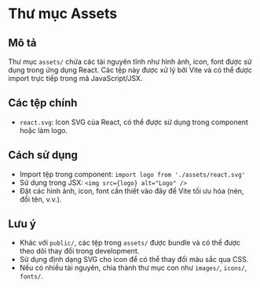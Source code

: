 # Thư mục Assets

## Mô tả

Thư mục `assets/` chứa các tài nguyên tĩnh như hình ảnh, icon, font được sử dụng trong ứng dụng React. Các tệp này được xử lý bởi Vite và có thể được import trực tiếp trong mã JavaScript/JSX.

## Các tệp chính

- `react.svg`: Icon SVG của React, có thể được sử dụng trong component hoặc làm logo.

## Cách sử dụng

- Import tệp trong component: `import logo from './assets/react.svg'`
- Sử dụng trong JSX: `<img src={logo} alt="Logo" />`
- Đặt các hình ảnh, icon, font cần thiết vào đây để Vite tối ưu hóa (nén, đổi tên, v.v.).

## Lưu ý

- Khác với `public/`, các tệp trong `assets/` được bundle và có thể được theo dõi thay đổi trong development.
- Sử dụng định dạng SVG cho icon để có thể thay đổi màu sắc qua CSS.
- Nếu có nhiều tài nguyên, chia thành thư mục con như `images/`, `icons/`, `fonts/`.
